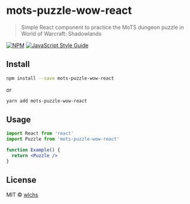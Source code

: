 # mots-puzzle-wow-react

> Simple React component to practice the MoTS dungeon puzzle in World of Warcraft: Shadowlands

[![NPM](https://img.shields.io/npm/v/mots-puzzle-wow-react.svg)](https://www.npmjs.com/package/mots-puzzle-wow-react) [![JavaScript Style Guide](https://img.shields.io/badge/code_style-standard-brightgreen.svg)](https://standardjs.com)

## Install

```bash
npm install --save mots-puzzle-wow-react
```

or

```bash
yarn add mots-puzzle-wow-react
```

## Usage

```jsx
import React from 'react'
import Puzzle from 'mots-puzzle-wow-react'

function Example() {
  return <Puzzle />
}
```

## License

MIT © [wlchs](https://github.com/wlchs)
